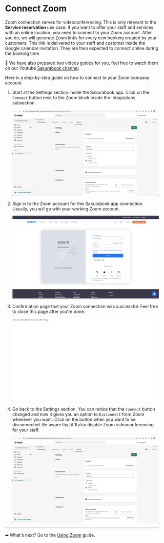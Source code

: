 # Connect Zoom

Zoom connection serves for videoconferencing. This is only relevant to the **Service reservation** use case. If you want to offer your staff and services with an online location, you need to connect to your Zoom account. After you do, we will generate Zoom links for every new booking created by your customers. This link is delivered to your staff and customer inside the Google calendar invitation. They are then expected to connect online during the booking time.

📌 We have also prepared two videos guides for you, feel free to watch them on our Youtube [Sakurabook channel](https://www.youtube.com/channel/UCzs8kviSrLufN3ipRIeGc3Q/videos).

Here is a step-by-step guide on how to connect to your Zoom company account.

1. Start at the Settings section inside the Sakurabook app. Click on the `Connect` button next to the Zoom block inside the Integrations subsection.

   ![Alt text](../img/Screenshot%202022-09-30%20at%2013.01.14.png?raw=true "Sakurabook Zoom Connect")

2. Sign in to the Zoom account for this Sakurabook app connection. Usually, you will go with your working Zoom account.

   ![Alt text](../img/Screenshot%202022-08-31%20at%2016.02.03.png?raw=true "Sakurabook Zoom SignIn")

3. Confirmation page that your Zoom connection was successful. Feel free to close this page after you're done.

   ![Alt text](../img/Screenshot%202022-08-31%20at%2016.05.49.png?raw=true "Sakurabook Zoom Successful")

4. Go back to the Settings section. You can notice that the `Connect` button changed and now it gives you an option to `Disconnect` from Zoom whenever you want. Click on the button when you want to be disconnected. Be aware that it'll also disable Zoom videoconferencing for your staff.

   ![Alt text](../img/Screenshot%202022-09-30%20at%2013.01.44.png?raw=true "Sakurabook Zoom Disconnect")

---

➡ What's next? Go to the [Using Zoom](./using-zoom.md) guide.
